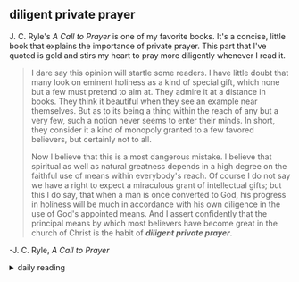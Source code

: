 ## diligent private prayer

J. C. Ryle's *A Call to Prayer* is one of my favorite books. It's a concise, little book that explains the importance of private prayer. This part that I've quoted is gold and stirs my heart to pray more diligently whenever I read it.

> I dare say this opinion will startle some readers. I have little doubt that many look on eminent holiness as a kind of special gift, which none but a few must pretend to aim at. They admire it at a distance in books. They think it beautiful when they see an example near themselves. But as to its being a thing within the reach of any but a very few, such a notion never seems to enter their minds. In short, they consider it a kind of monopoly granted to a few favored believers, but certainly not to all.
>  
> Now I believe that this is a most dangerous mistake. I believe that spiritual as well as natural greatness depends in a high degree on the faithful use of means within everybody's reach. Of course I do not say we have a right to expect a miraculous grant of intellectual gifts; but this I do say, that when a man is once converted to God, his progress in holiness will be much in accordance with his own diligence in the use of God's appointed means. And I assert confidently that the principal means by which most believers have become great in the church of Christ is the habit of ***diligent private prayer***.

-J. C. Ryle, *A Call to Prayer*

<details markdown="1">
<summary>daily reading</summary>

| {{ page.date | date: "%B %-d, %Y" }} |
| :-------------: |
| [Deut. 5; Ps. 88; Isa. 33; Rev. 3]({% link _Bible/Bible-year-1.md %}) |
| [WCF 5; WLC 30-35; WSC 20-23]({% link _westminster/westminster-month-1.md %}) |

</details>